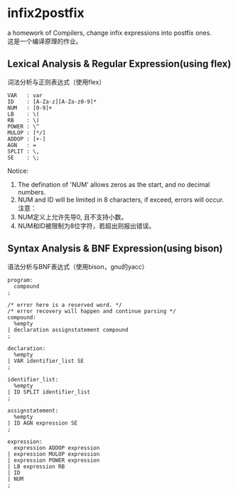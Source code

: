 # infix2postfix
a homework of Compilers, change infix expressions into postfix ones.  
这是一个编译原理的作业。  

## Lexical Analysis & Regular Expression(using flex)
词法分析与正则表达式（使用flex）  
```
VAR   : var
ID    : [A-Za-z][A-Za-z0-9]*
NUM   : [0-9]+
LB    : \(
RB    : \)
POWER : \^
MULOP : [*/]
ADDOP : [+-]
AGN   : =
SPLIT : \,
SE    : \;
```
Notice:
1. The defination of 'NUM' allows zeros as the start, and no decimal numbers.  
2. NUM and ID will be limited in 8 characters, if exceed, errors will occur.  
注意：  
1. NUM定义上允许先导0, 且不支持小数。  
2. NUM和ID被限制为8位字符，若超出则报出错误。  

## Syntax Analysis & BNF Expression(using bison)
语法分析与BNF表达式（使用bison，gnu的yacc）  
```
program:
  compound
;

/* error here is a reserved word. */
/* error recovery will happen and continue parsing */
compound:
  %empty
| declaration assignstatement compound
;

declaration:
  %empty
| VAR identifier_list SE
;

identifier_list:
  %empty
| ID SPLIT identifier_list
;

assignstatement:
  %empty
| ID AGN expression SE
;

expression:
  expression ADDOP expression
| expression MULOP expression
| expression POWER expression
| LB expression RB
| ID
| NUM
;
```
